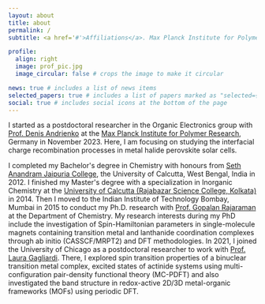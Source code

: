 ```yaml
---
layout: about
title: about
permalink: /
subtitle: <a href='#'>Affiliations</a>. Max Planck Institute for Polymer Research

profile:
  align: right
  image: prof_pic.jpg
  image_circular: false # crops the image to make it circular

news: true # includes a list of news items
selected_papers: true # includes a list of papers marked as "selected={true}"
social: true # includes social icons at the bottom of the page
---
```


I started as a postdoctoral researcher in the Organic Electronics group with [Prof. Denis Andrienko](https://pages-andrienko-10bcaa2045685d6c9509367c68ef5f030a701b968e1f8e8.pages.mpip-mainz.mpg.de/people/sarkar/) at the [Max Planck Institute for Polymer Research](https://www.mpip-mainz.mpg.de/), Germany in November 2023. Here, I am focusing on studying the interfacial charge recombination processes in metal halide perovskite solar cells.

I completed my Bachelor's degree in Chemistry with honours from [Seth Anandram Jaipuria College](https://www.sajaipuriacollege.ac.in/), the University of Calcutta, West Bengal, India in 2012. I finished my Master's degree with a specialization in Inorganic Chemistry at the [University of Calcutta (Rajabazar Science College, Kolkata)](https://www.caluniv.ac.in/academic/Chemistry.html) in 2014. Then I moved to the Indian Institute of Technology Bombay, Mumbai in 2015 to conduct my Ph.D. research with [Prof. Gopalan Rajaraman](https://www.chem.iitb.ac.in/~rajaraman/) at the Department of Chemistry. My research interests during my PhD include the investigation of Spin-Hamiltonian parameters in single-molecule magnets containing transition metal and lanthanide coordination complexes through ab initio (CASSCF/MRPT2) and DFT methodologies. In 2021, I joined the University of Chicago as a postdoctoral researcher to work with [Prof. Laura Gagliardi](https://gagliardigroup.uchicago.edu/). There, I explored spin transition properties of a binuclear transition metal complex, excited states of actinide systems using multi-configuration pair-density functional theory (MC-PDFT) and also investigated the band structure in redox-active 2D/3D metal-organic frameworks (MOFs) using periodic DFT.


